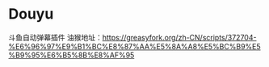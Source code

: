 # Douyu
斗鱼自动弹幕插件
油猴地址：https://greasyfork.org/zh-CN/scripts/372704-%E6%96%97%E9%B1%BC%E8%87%AA%E5%8A%A8%E5%BC%B9%E5%B9%95%E6%B5%8B%E8%AF%95


